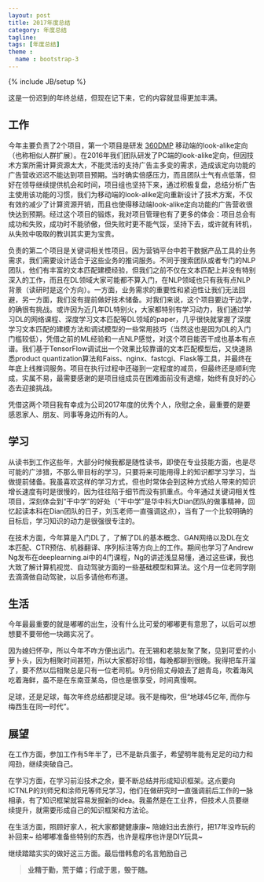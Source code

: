 ```yaml
---
layout: post
title: 2017年度总结
category: 年度总结
tagline: 
tags: [年度总结]
theme :
  name : bootstrap-3
---
```

{% include JB/setup %}

这是一份迟到的年终总结，但现在记下来，它的内容就显得更加丰满。

## 工作

今年主要负责了2个项目，第一个项目是研发 [360DMP](http://dmp.360.cn/) 移动端的look-alike定向（也称相似人群扩展）。在2016年我们团队研发了PC端的look-alike定向，但因技术方案所需计算资源太大，不能灵活的支持广告主多变的需求，造成该定向功能的广告营收迟迟不能达到项目预期。当时确实倍感压力，而且团队士气有点低落，但好在领导继续提供机会和时间，项目组也坚持下来，通过积极复盘，总结分析广告主使用该功能的习惯，我们为移动端的look-alike定向重新设计了技术方案，不仅有效的减少了计算资源开销，而且也使得移动端look-alike定向功能的广告营收很快达到预期。经过这个项目的锻炼，我对项目管理也有了更多的体会：项目总会有成功和失败，成功时不能骄傲，但失败时更不能气馁，坚持下去，或许就有转机，从失败中吸取的教训其实更为宝贵。

负责的第二个项目是关键词相关性项目。因为营销平台中若干数据产品工具的业务需求，我们需要设计适合于这些业务的推词服务。不同于搜索团队或者专门的NLP团队，他们有丰富的文本匹配建模经验，但我们之前不仅在文本匹配上并没有特别深入的工作，而且在DL领域大家可能都不算入门，在NLP领域也只有我有点NLP背景（读研时是这个方向）。一方面，业务需求的重要性和紧迫性让我们无法回避，另一方面，我们没有提前做好技术储备。对我们来说，这个项目要边干边学，的确很有挑战。或许因为近几年DL特别火，大家都特别有学习动力，我们通过学习DL的网络课程、深度学习文本匹配等DL领域的paper，几乎很快就掌握了深度学习文本匹配的建模方法和调试模型的一些常用技巧（当然这也是因为DL的入门门槛较低），凭借之前的ML经验和一点NLP感觉，对这个项目能否干成也基本有点谱。我们基于TensorFlow调试出一个效果比较靠谱的文本匹配模型后，又快速熟悉product quantization算法和Faiss、nginx、fastcgi、Flask等工具，并最终在年底上线推词服务。项目在执行过程中还碰到一定程度的减员，但最终还是顺利完成，实属不易，最需要感谢的是项目组成员在困难面前没有退缩，始终有良好的心态去迎接挑战。

凭借这两个项目我有幸成为公司2017年度的优秀个人，欣慰之余，最重要的是要感恩家人、朋友、同事等身边所有的人。

## 学习

从读书到工作这些年，大部分时候我都是随性读书，即使在专业技能方面，也是尽可能的广涉猎，不那么带目标的学习，只要将来可能用得上的知识都学习学习，当做提前储备。我虽喜欢这样的学习方式，但也时常体会到这种方式给人带来的知识增长速度有时是很慢的，因为往往陷于细节而没有抓重点。今年通过关键词相关性项目，深刻体会到“干中学”的好处（“干中学”是华中科大Dian团队的做事精神，回忆起读本科在Dian团队的日子，刘玉老师一直强调这点），当有了一个比较明确的目标后，学习知识的动力是很强很专注的。

在技术方面，今年算是入门DL了，了解了DL的基本概念、GAN网络以及DL在文本匹配、CTR预估、机器翻译、序列标注等方向上的工作。期间也学习了Andrew Ng发布在deeplearning.ai中的4门课程，Ng的讲述浅显易懂，通过这些课，我也大致了解计算机视觉、自动驾驶方面的一些基础模型和算法。这个月一位老同学刚去滴滴做自动驾驶，以后多请他布布道。

## 生活

今年最最重要的就是嘟嘟的出生，没有什么比可爱的嘟嘟更有意思了，以后可以想想要不要带他一块踢实况了。

因为媳妇怀孕，所以今年不咋方便出远门。在无锡和老朋友聚了聚，见到可爱的小萝卜头，因为相聚时间甚短，所以大家都好珍惜，每晚都聊到很晚。我得把车开溜了，要不然以后相聚总是只有一位老司机。9月份陪丈母娘去了趟青岛，吹着海风吃着海鲜，虽不是在东南亚某岛，但也是很享受，时间真慢啊。

足球，还是足球，每次年终总结都提足球。我不是梅吹，但“地球45亿年, 而你与梅西生在同一时代”。

## 展望

在工作方面，参加工作有5年半了，已不是新兵蛋子，希望明年能有足足的动力和闯劲，继续突破自己。

在学习方面，在学习前沿技术之余，要不断总结并形成知识框架。这点要向ICTNLP的刘师兄和涂师兄等师兄学习，他们在做研究时一直强调前后工作的一脉相承，有了知识框架就容易发掘新的idea。我虽然是在工业界，但技术人员要继续提升，就需要形成自己的知识框架和方法论。

在生活方面，照顾好家人，祝大家都健健康康~ 陪媳妇出去旅行，把17年没咋玩的补回来~ 给嘟嘟准备些特别的东西，也许是程序也许是DIY玩具~

继续踏踏实实的做好这三方面。最后借韩愈的名言勉励自己

> **业精于勤，荒于嬉；行成于思，毁于随。**
